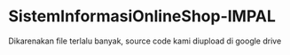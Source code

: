# SistemInformasiOnlineShop-IMPAL
Dikarenakan file terlalu banyak, source code kami diupload di google drive
